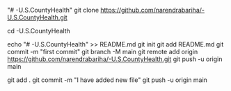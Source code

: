 "# -U.S.CountyHealth" 
git clone https://github.com/narendrabariha/-U.S.CountyHealth.git

cd -U.S.CountyHealth

echo "# -U.S.CountyHealth" >> README.md
git init
git add README.md
git commit -m "first commit"
git branch -M main
git remote add origin https://github.com/narendrabariha/-U.S.CountyHealth.git
git push -u origin main


git add .
git commit -m "I have added new file"
git push -u origin main